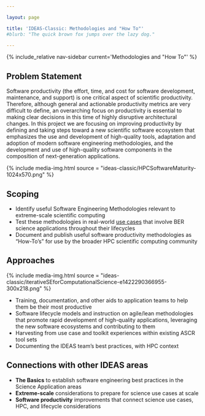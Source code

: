 ```yaml
---

layout: page

title: 'IDEAS-Classic: Methodologies and "How To"'
#blurb: "The quick brown fox jumps over the lazy dog."

---
```


<!-- Sidebar Nav -->
<!-- ---------------------------------------------------------------------- -->

{% include_relative nav-sidebar current='Methodologies and "How To"' %}

<!-- Content -->
<!-- ---------------------------------------------------------------------- -->

## Problem Statement

Software productivity (the effort, time, and cost for software development, maintenance, and support) is one critical aspect of scientific productivity. Therefore, although general and actionable productivity metrics are very difficult to define, an overarching focus on productivity is essential to making clear decisions in this time of highly disruptive architectural changes. In this project we are focusing on improving productivity by defining and taking steps toward a new scientific software ecosystem that emphasizes the use and development of high-quality tools, adaptation and adoption of modern software engineering methodologies, and the development and use of high-quality software components in the composition of next-generation applications.

{% 	include media-img.html 
	  source = "ideas-classic/HPCSoftwareMaturity-1024x570.png"
%}

## Scoping

* Identify useful Software Engineering Methodologies relevant to extreme-scale scientific computing
* Test these methodologies in real-world [use cases](use-cases) that involve BER science applications throughout their lifecycles
* 	Document and publish useful software productivity methodologies as “How-To’s” for use by the broader HPC scientific computing community

## Approaches

{% 	include media-img.html 
	  source = "ideas-classic/iterativeSEforComputationalScience-e1422290366955-300x218.png"
%}

* Training, documentation, and other aids to application teams to help them be their most productive
* Software lifecycle models and instruction on agile/lean methodologies that promote rapid development of high-quality applications, leveraging the new software ecosystems and contributing to them
* Harvesting from use case and toolkit experiences within existing ASCR tool sets
* Documenting the IDEAS team’s best practices, with HPC context

## Connections with other IDEAS areas

* **The Basics** to establish software engineering best practices in the Science Application areas
* **Extreme-scale** considerations to prepare for science use cases at scale
* **Software productivity** improvements that connect science use cases, HPC, and lifecycle considerations
